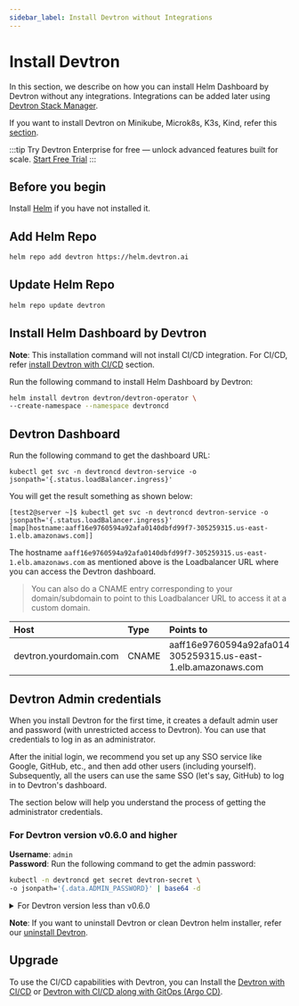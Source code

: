 ```yaml
---
sidebar_label: Install Devtron without Integrations
---
```


# Install Devtron

In this section, we describe on how you can install Helm Dashboard by Devtron without any integrations. Integrations can be added later using [Devtron Stack Manager](../../user-guide/stack-manager.md).

If you want to install Devtron on Minikube, Microk8s, K3s, Kind, refer this [section](./Install-devtron-on-Minikube-Microk8s-K3s-Kind.md).

:::tip
Try Devtron Enterprise for free — unlock advanced features built for scale. [Start Free Trial](https://license.devtron.ai/dashboard)
:::

## Before you begin

Install [Helm](https://helm.sh/docs/intro/install/) if you have not installed it.

## Add Helm Repo

```bash
helm repo add devtron https://helm.devtron.ai
```

## Update Helm Repo
```bash
helm repo update devtron
```

## Install Helm Dashboard by Devtron

**Note**: This installation command will not install CI/CD integration. For CI/CD, refer [install Devtron with CI/CD](../install/install-devtron-with-cicd.md) section.

Run the following command to install Helm Dashboard by Devtron:

```bash
helm install devtron devtron/devtron-operator \
--create-namespace --namespace devtroncd
```


<!-- ## Install Multi-Architecture Nodes (ARM and AMD)

To install Devtron on clusters with the multi-architecture nodes (ARM and AMD), append the Devtron installation command with `--set installer.arch=multi-arch`.

[//]: # (If you are planning to use Hyperion for `production deployments`, please refer to our recommended overrides for [Devtron Installation]&#40;override-default-devtron-installation-configs.md&#41;.)

[//]: # (## Installation status)

[//]: # ()
[//]: # (Run following command)

[//]: # ()
[//]: # (```bash)

[//]: # (kubectl -n devtroncd get installers installer-devtron -o jsonpath='{.status.sync.status}')

[//]: # (```) -->

## Devtron Dashboard

Run the following command to get the dashboard URL:

```text
kubectl get svc -n devtroncd devtron-service -o jsonpath='{.status.loadBalancer.ingress}'
```

You will get the result something as shown below:

```text
[test2@server ~]$ kubectl get svc -n devtroncd devtron-service -o jsonpath='{.status.loadBalancer.ingress}'
[map[hostname:aaff16e9760594a92afa0140dbfd99f7-305259315.us-east-1.elb.amazonaws.com]]
```

The hostname `aaff16e9760594a92afa0140dbfd99f7-305259315.us-east-1.elb.amazonaws.com` as mentioned above is the Loadbalancer URL where you can access the Devtron dashboard.

> You can also do a CNAME entry corresponding to your domain/subdomain to point to this Loadbalancer URL to access it at a custom domain.

| Host | Type | Points to |
| :--- | :--- | :--- |
| devtron.yourdomain.com | CNAME | aaff16e9760594a92afa0140dbfd99f7-305259315.us-east-1.elb.amazonaws.com |


## Devtron Admin credentials

When you install Devtron for the first time, it creates a default admin user and password (with unrestricted access to Devtron). You can use that credentials to log in as an administrator.

After the initial login, we recommend you set up any SSO service like Google, GitHub, etc., and then add other users (including yourself). Subsequently, all the users can use the same SSO (let's say, GitHub) to log in to Devtron's dashboard.

The section below will help you understand the process of getting the administrator credentials.

### For Devtron version v0.6.0 and higher

**Username**: `admin` <br />
**Password**: Run the following command to get the admin password:

```bash
kubectl -n devtroncd get secret devtron-secret \
-o jsonpath='{.data.ADMIN_PASSWORD}' | base64 -d
```

<details>
<summary>For Devtron version less than v0.6.0</summary>

**Username**: `admin` <br />
**Password**: Run the following command to get the admin password:

```bash
kubectl -n devtroncd get secret devtron-secret \
-o jsonpath='{.data.ACD_PASSWORD}' | base64 -d
```
</details>


**Note**: If you want to uninstall Devtron or clean Devtron helm installer, refer our [uninstall Devtron](../install/uninstall-devtron.md).


## Upgrade

To use the CI/CD capabilities with Devtron, you can Install the [Devtron with CI/CD](../install/install-devtron-with-cicd.md) or [Devtron with CI/CD along with GitOps (Argo CD)](../install/install-devtron-with-cicd-with-gitops.md).
